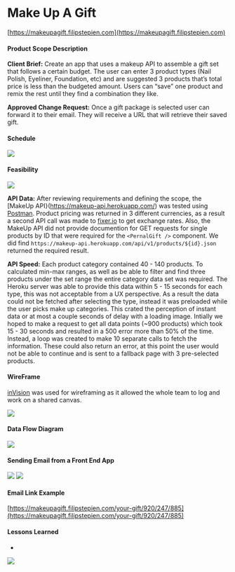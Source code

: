 Make Up A Gift
==============

[https://makeupagift.filipstepien.com](https://makeupagift.filipstepien.com)

#### Product Scope Description 

**Client Brief:** Create an app that uses a makeup API to assemble a gift set that follows a certain budget. The user can enter 3 product types (Nail Polish, Eyeliner, Foundation, etc) and are suggested 3 products that’s total price is less than the budgeted amount. Users can “save” one product and remix the rest until they find a combination they like.

**Approved Change Request:** Once a gift package is selected user can forward it to their email. They will receive a URL that will retrieve their saved gift. 

#### Schedule

![](https://meta.filipstepien.com/makeup.schedule.JPG)

#### Feasibility

![](https://meta.filipstepien.com/makeup.network.png)

**API Data:** After reviewing requirements and defining the scope, the [MakeUp API}(https://makeup-api.herokuapp.com/) was tested using [Postman](https://www.getpostman.com/). Product pricing was returned in 3 different currencies, as a result a second API call was made to [fixer.io](https://fixer.io/) to get exchange rates. Also, the MakeUp API did not provide documention for GET requests for single products by ID that were required for the `<PernalGift />` component. We did find `https://makeup-api.herokuapp.com/api/v1/products/${id}.json` returned the required result. 

**API Speed:** Each product category contained 40 - 140 products. To calculated min-max ranges, as well as be able to filter and find three products under the set range the entire category data set was required. The Heroku server was able to provide this data within 5 - 15 seconds for each type, this was not acceptable from a UX perspective. As a result the data could not be fetched after selecting the type, instead it was preloaded while the user picks make up categories. This crated the perception of instant data or at most a couple seconds of delay with a loading image. Intially we hoped to make a request to get all data points (~900 products) which took  15 - 30 seconds and resulted in a 500 error more than 50% of the time. Instead, a loop was created to make 10 separate calls to fetch the information. These could also return an error, at this point the user would not be able to continue and is sent to a fallback page with 3 pre-selected products. 

#### WireFrame

[inVision](https://www.invisionapp.com/) was used for wireframing as it allowed the whole team to log and work on a shared canvas. 

![](https://meta.filipstepien.com/makeup.wireframe.png)

#### Data Flow Diagram

![](https://meta.filipstepien.com/makeup.dataflow.email.png)

#### Sending Email from a Front End App

![](https://meta.filipstepien.com/makeup.email.png)
![](https://meta.filipstepien.com/makeup.email.display.png)

#### Email Link Example 

[https://makeupagift.filipstepien.com/your-gift/920/247/885](https://makeupagift.filipstepien.com/your-gift/920/247/885)

#### Lessons Learned 

+ 


![](https://meta.filipstepien.com/makeup.notes.jpg)

